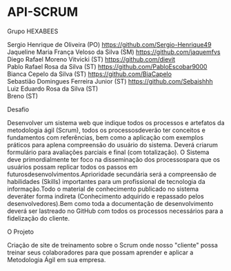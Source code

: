 # API-SCRUM

Grupo HEXABEES

Sergio Henrique de Oliveira (PO) https://github.com/Sergio-Henrique49 <br>
Jaqueline Maria França Veloso da Silva (SM) https://github.com/jaquemfvs <br>
Diego Rafael Moreno Vitvicki (ST) https://github.com/dievit <br>
Pablo Rafael Rosa da Silva (ST) https://github.com/PabloEscobar9000 <br>
Bianca Cepelo da Silva (ST) https://github.com/BiaCapelo <br>
Sebastião Domingues Ferreira Junior (ST) https://github.com/Sebaishhh <br>
Luiz Eduardo Rosa da Silva (ST) <br>
Breno (ST) 

Desafio

Desenvolver  um  sistema  web que  indique  todos  os  processos  e  artefatos  da  metodologia  ágil (Scrum),  todos os processosdeverão  ter conceitos  e  fundamentos  com  referências,  bem  como  a aplicação com exemplos práticos para aplena compreensão do usuário do sistema. Deverá criarum formulário para avaliações parciais e final (com totalização). O  Sistema  deve  primordialmente  ter  foco  na  disseminação  dos  processospara  que  os  usuários possam replicar todos os passos em futurosdesenvolvimentos.Aprioridade   secundária   será   a   compreensão   de   habilidades   (Skills)   importantes   para   um profissional de tecnologia da informação.Todo o material de conhecimento publicado no sistema deveráter forma indireta (Conhecimento adquirido e repassado pelos desenvolvedores).Bem como toda a documentação de desenvolvimento deverá ser lastreado no GitHub com todos os processos necessários para a fidelização do cliente.

O Projeto

Criação de site de treinamento sobre o Scrum onde nosso "cliente" possa treinar seus colaboradores para que possam aprender e aplicar a Metodologia Ágil em sua empresa.
